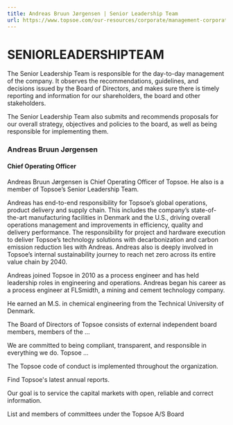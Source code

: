 ```yaml
---
title: Andreas Bruun Jørgensen | Senior Leadership Team
url: https://www.topsoe.com/our-resources/corporate/management-corporate-governance/andreas-bruun-jorgensen#main-content
---
```


# SENIORLEADERSHIPTEAM

The Senior Leadership Team is responsible for the day-to-day management of the company. It observes the recommendations, guidelines, and decisions issued by the Board of Directors, and makes sure there is timely reporting and information for our shareholders, the board and other stakeholders.

The Senior Leadership Team also submits and recommends proposals for our overall strategy, objectives and policies to the board, as well as being responsible for implementing them.

### Andreas Bruun Jørgensen

#### Chief Operating Officer

Andreas Bruun Jørgensen is Chief Operating Officer of Topsoe. He also is a member of Topsoe’s Senior Leadership Team.

Andreas has end-to-end responsibility for Topsoe’s global operations, product delivery and supply chain. This includes the company’s state-of-the-art manufacturing facilities in Denmark and the U.S., driving overall operations management and improvements in efficiency, quality and delivery performance. The responsibility for project and hardware execution to deliver Topsoe’s technology solutions with decarbonization and carbon emission reduction lies with Andreas. Andreas also is deeply involved in Topsoe’s internal sustainability journey to reach net zero across its entire value chain by 2040.

Andreas joined Topsoe in 2010 as a process engineer and has held leadership roles in engineering and operations. Andreas began his career as a process engineer at FLSmidth, a mining and cement technology company.

He earned an M.S. in chemical engineering from the Technical University of Denmark.

The Board of Directors of Topsoe consists of external independent board members, members of the ...

We are committed to being compliant, transparent, and responsible in everything we do. Topsoe ...

The Topsoe code of conduct is implemented throughout the organization.

Find Topsoe's latest annual reports.

Our goal is to service the capital markets with open, reliable and correct information.

List and members of committees under the Topsoe A/S Board